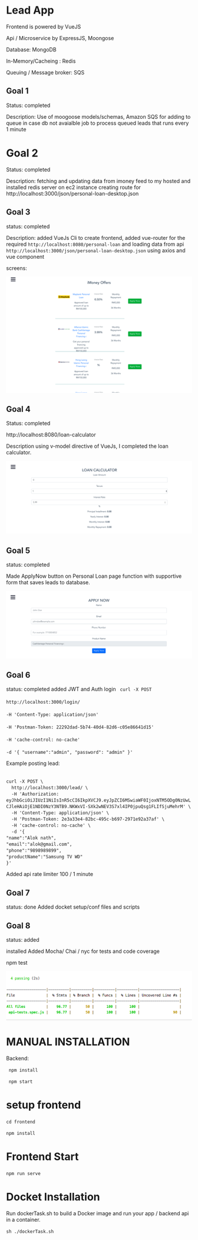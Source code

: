 # Lead App
Frontend is powered by VueJS

Api / Microservice by ExpressJS, Moongose

Database: MongoDB

In-Memory/Cacheing : Redis

Queuing / Message broker: SQS


## Goal 1

Status: completed

Description:
Use of moogoose models/schemas,
Amazon SQS for adding to queue in case db not avaialble
job to process queued leads that runs every 1 minute

# Goal 2

Status: completed

Description:
fetching and updating data from imoney feed to my hosted and installed redis server on ec2 instance
creating route for http://localhost:3000/json/personal-loan-desktop.json


## Goal 3

status: completed

Description: added VueJs Cli to create frontend, added vue-router for the required
<code>http://localhost:8080/personal-loan</code>
and loading data from api <code>http://localhost:3000/json/personal-loan-desktop.json</code> using axios and vue component

screens:

![picture](src/resources/personal-loan-screenshot.png)



## Goal 4
Status: completed

http://localhost:8080/loan-calculator

Description using v-model directive of VueJs, I completed the loan calculator.

![picture](src/resources/loan-calculator.png)



## Goal 5
status: completed

Made ApplyNow button on Personal Loan page function with supportive form that saves leads to database.

![picture](src/resources/apply-now-screenshot.png)

## Goal 6
status: completed
added JWT and Auth login
<code>
curl -X POST \
  http://localhost:3000/login/ \
  -H 'Content-Type: application/json' \
  -H 'Postman-Token: 22292dad-5b74-40d4-82d6-c05e86641d15' \
  -H 'cache-control: no-cache' \
  -d '{
"username":"admin",
"password": "admin"
}'
</code>

Example posting lead:

<code>
curl -X POST \
  http://localhost:3000/lead/ \
  -H 'Authorization: eyJhbGciOiJIUzI1NiIsInR5cCI6IkpXVCJ9.eyJpZCI6MSwiaWF0IjoxNTM5ODg0NzUwLCJleHAiOjE1NDI0NzY3NTB9.NKWxVI-SXk2wNEV3S7xl4IP0jpuQsg1FLIfSjuMehrM' \
  -H 'Content-Type: application/json' \
  -H 'Postman-Token: 2e3a33e4-82bc-495c-b697-2971e92a37af' \
  -H 'cache-control: no-cache' \
  -d '{
"name":"Alok nath",
"email":"alok@gmail.com",
"phone":"9898989899",
"productName":"Samsung TV WD"
}'</code>

Added api rate limiter
100 / 1 minute

## Goal 7 
status: done
Added docket setup/conf files and scripts


## Goal 8
status: added

installed Added Mocha/ Chai / nyc for tests and code coverage

   npm test
   
![picture](src/resources/tests-and-code-coverage.png) 


# MANUAL INSTALLATION

Backend:

  <code> npm install</code>
  
  <code> npm start</code>

# setup frontend
 <code>cd frontend</code>

 <code>npm install</code>

# Frontend Start
  <code>npm run serve</code>
  
# Docket Installation
Run dockerTask.sh to build a Docker image and run your app / backend api in a container.

<code>sh ./dockerTask.sh</code>